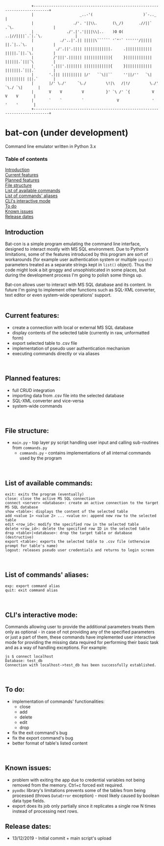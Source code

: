 ```
            +-----------------------------------------------------------------------------+
            |                     _..-'(                       )`-.._                     |
            |                  ./'. '||\\.       (\_/)       .//||` .`\.                  |
            |               ./'.|'.'||||\\|..    )O O(    ..|//||||`.`|.`\.               |
            |            ./'..|'.|| |||||\`````` '`"'` ''''''/||||| ||.`|..`\.            |
            |          ./'.||'.|||| ||||||||||||.     .|||||||||||| |||||.`||.`\.         |
            |         /'|||'.|||||| ||||||||||||{     }|||||||||||| ||||||.`|||`\         |
            |        '.|||'.||||||| ||||||||||||{     }|||||||||||| |||||||.`|||.`        |
            |       '.||| ||||||||| |/'   ``\||``     ''||/''   `\| ||||||||| |||.`       |
            |       |/' \./'     `\./         \!|\   /|!/         \./'     `\./ `\|       |
            |       V    V         V          }' `\ /' `{          V         V    V       |
            |       `    `         `               V               '         '    '       |
            +-----------------------------------------------------------------------------+
```

# bat-con (under development)
Command line emulator written in Python 3.x

### Table of contents
[Introduction](#introduction)<br />
[Current features](#current-features)<br />
[Planned features](#planned-features)<br />
[File structure](#file-structure)<br />
[List of available commands](#list-of-available-commands)<br />
[List of commands' aliases](#list-of-commands-aliases)<br />
[CLI's interactive mode](#clis-interactive-mode)<br />
[To do](#to-do)<br />
[Known issues](#known-issues)<br />
[Release dates](#release-dates)<br />

## Introduction
Bat-con is a simple program emulating the command line interface, designed to interact mostly with MS SQL environment. Due to Python's limitations, some of the features introduced by this program are sort of workarounds (for example user authentication system or multiple `input()` parameters treated as a separate strings kept in `list()` object). Thus the code might look a bit groggy and unsophisticated in some places, but during the development process I'm going to polish some things up.

Bat-con allows user to interact with MS SQL database and its content. In future I'm going to implement other functions such as SQL-XML converter, text editor or even system-wide operations' support.<br /><br />

## Current features:
- create a connection with local or external MS SQL database
- display contents of the selected table (currently in raw, unformatted form)
- export selected table to .csv file
- implementation of pseudo user authentication mechanism
- executing commands directly or via aliases
<br />

## Planned features:
- full CRUD integration
- importing data from .csv file into the selected database
- SQL-XML converter and vice-versa
- system-wide commands
<br />

## File structure:
- `main.py` - top layer py script handling user input and calling sub-routines from `commands.py`
  - `commands.py` - contains implementations of all internal commands used by the program
<br />

## List of available commands:
```
exit: exits the program (eventually)
close: close the active MS SQL connection
connect <server> <database>: create an active connection to the target MS SQL database
show <table>: displays the content of the selected table
add <value 1> <value 2> ... <value n>: append new row to the selected table
edit <row_id>: modify the specified row in the selected table
delete <row_id>: delete the specified row ID in the selected table
drop <table>|<database>: drop the target table or database (destructive)
export <table>: exports the selected table to .csv file (otherwise prompt for table's name)
logout: releases pseudo user credentials and returns to login screen
```
<br />

## List of commands' aliases:
```
exp: export command alias
quit: exit command alias
```
<br />

## CLI's interactive mode:
Commands allowing user to provide the additional parameters treats them only as optional - in case of not providing any of the specified parameters or just a part of them, these commands have implemented user interactive mode for providing the missing data required for performing their basic task and as a way of handling exceptions. For example:
```
js $ connect localhost
Database: test_db
Connection with localhost->test_db has been successfully established.
```
<br />

## To do:
- implementation of commands' functionalities:
  - close
  - add
  - delete
  - edit
  - drop
- fix the exit command's bug
- fix the export command's bug
- better format of table's listed content
<br />

## Known issues:
- problem with exiting the app due to credential variables not being removed from the memory. Ctrl+c forced exit required.
- `pyodbc` library's limitations prevents some of the tables from being processed (throws `DataError` exception) - most likely caused by boolean data type fields.
- export does its job only partially since it replicates a single row N times instead of processing next rows.

## Release dates:
- 13/12/2019 - Initial commit + main script's upload

